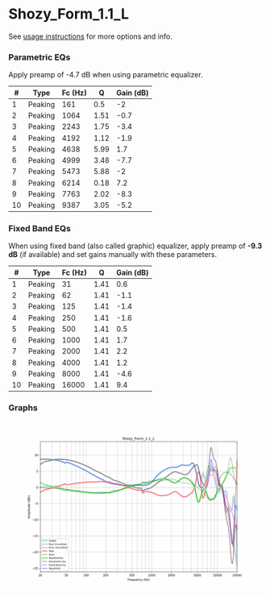 # Shozy_Form_1.1_L
See [usage instructions](https://github.com/jaakkopasanen/AutoEq#usage) for more options and info.

### Parametric EQs
Apply preamp of -4.7 dB when using parametric equalizer.

|   # | Type    |   Fc (Hz) |    Q |   Gain (dB) |
|-----|---------|-----------|------|-------------|
|   1 | Peaking |       161 | 0.5  |        -2   |
|   2 | Peaking |      1064 | 1.51 |        -0.7 |
|   3 | Peaking |      2243 | 1.75 |        -3.4 |
|   4 | Peaking |      4192 | 1.12 |        -1.9 |
|   5 | Peaking |      4638 | 5.99 |         1.7 |
|   6 | Peaking |      4999 | 3.48 |        -7.7 |
|   7 | Peaking |      5473 | 5.88 |        -2   |
|   8 | Peaking |      6214 | 0.18 |         7.2 |
|   9 | Peaking |      7763 | 2.02 |        -8.3 |
|  10 | Peaking |      9387 | 3.05 |        -5.2 |

### Fixed Band EQs
When using fixed band (also called graphic) equalizer, apply preamp of **-9.3 dB** (if available) and set gains manually with these parameters.

|   # | Type    |   Fc (Hz) |    Q |   Gain (dB) |
|-----|---------|-----------|------|-------------|
|   1 | Peaking |        31 | 1.41 |         0.6 |
|   2 | Peaking |        62 | 1.41 |        -1.1 |
|   3 | Peaking |       125 | 1.41 |        -1.4 |
|   4 | Peaking |       250 | 1.41 |        -1.6 |
|   5 | Peaking |       500 | 1.41 |         0.5 |
|   6 | Peaking |      1000 | 1.41 |         1.7 |
|   7 | Peaking |      2000 | 1.41 |         2.2 |
|   8 | Peaking |      4000 | 1.41 |         1.2 |
|   9 | Peaking |      8000 | 1.41 |        -4.6 |
|  10 | Peaking |     16000 | 1.41 |         9.4 |

### Graphs
![](./Shozy_Form_1.1_L.png)
